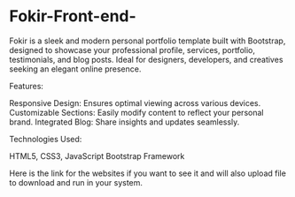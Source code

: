 # Fokir-Front-end-
Fokir is a sleek and modern personal portfolio template built with Bootstrap, designed to showcase your professional profile, services, portfolio, testimonials, and blog posts. Ideal for designers, developers, and creatives seeking an elegant online presence.  


Features:

Responsive Design: Ensures optimal viewing across various devices.
Customizable Sections: Easily modify content to reflect your personal brand.
Integrated Blog: Share insights and updates seamlessly.

Technologies Used:

HTML5, CSS3, JavaScript
Bootstrap Framework


Here is the link for the websites if you want to see it and will also upload file to download and run in your system.


